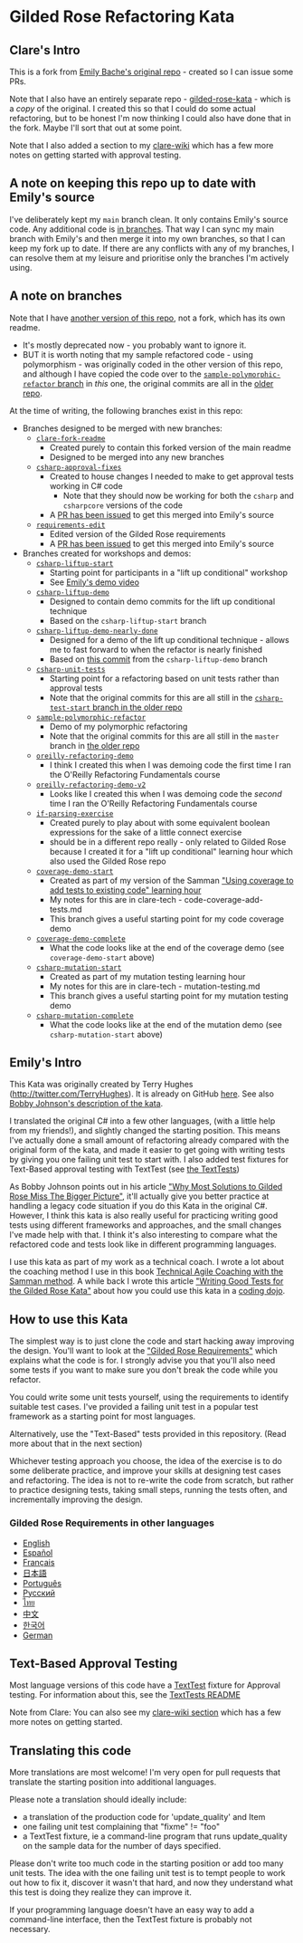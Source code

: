 # Gilded Rose Refactoring Kata

## Clare's Intro

This is a fork from [Emily Bache's original repo](https://github.com/emilybache/GildedRose-Refactoring-Kata) - created so I can issue some PRs.

Note that I also have an entirely separate repo - [gilded-rose-kata](https://github.com/claresudbery/gilded-rose-kata) - which is a *copy* of the original. I created this so that I could do some actual refactoring, but to be honest I'm now thinking I could also have done that in the fork. Maybe I'll sort that out at some point.

Note that I also added a section to my [clare-wiki](https://clare-wiki.herokuapp.com/pages/think/code-princ/Refactoring#approval-testing) which has a few more notes on getting started with approval testing.

## A note on keeping this repo up to date with Emily's source

I've deliberately kept my `main` branch clean. It only contains Emily's source code. Any additional code is [in branches](#a-note-on-branches). That way I can sync my main branch with Emily's and then merge it into my own branches, so that I can keep my fork up to date. If there are any conflicts with any of my branches, I can resolve them at my leisure and prioritise only the branches I'm actively using.

## A note on branches

Note that I have [another version of this repo](https://github.com/claresudbery/gilded-rose-kata), not a fork, which has its own readme. 
  - It's mostly deprecated now - you probably want to ignore it.
  - BUT it is worth noting that my sample refactored code - using polymorphism - was originally coded in the other version of this repo, and although I have copied the code over to the [`sample-polymorphic-refactor` branch](https://github.com/claresudbery/GildedRose-Refactoring-Kata/tree/sample-polymorphic-refactor) in *this* one, the original commits are all in the [older repo](https://github.com/claresudbery/gilded-rose-kata). 

At the time of writing, the following branches exist in this repo:

- Branches designed to be merged with new branches:
  - [`clare-fork-readme`](https://github.com/claresudbery/GildedRose-Refactoring-Kata/tree/clare-fork-readme)
    - Created purely to contain this forked version of the main readme 
    - Designed to be merged into any new branches
  - [`csharp-approval-fixes`](https://github.com/claresudbery/GildedRose-Refactoring-Kata/tree/csharp-approval-fixes)
    - Created to house changes I needed to make to get approval tests working in C# code
      - Note that they should now be working for both the `csharp` and `csharpcore` versions of the code
    - A [PR has been issued](https://github.com/emilybache/GildedRose-Refactoring-Kata/pull/402) to get this merged into Emily's source
  - [`requirements-edit`](https://github.com/claresudbery/GildedRose-Refactoring-Kata/tree/requirements-edit)
    - Edited version of the Gilded Rose requirements
    - A [PR has been issued](https://github.com/emilybache/GildedRose-Refactoring-Kata/pull/403) to get this merged into Emily's source
- Branches created for workshops and demos:
  - [`csharp-liftup-start`](https://github.com/claresudbery/GildedRose-Refactoring-Kata/tree/csharp-liftup-start)
    - Starting point for participants in a "lift up conditional" workshop
    - See [Emily's demo video](https://www.youtube.com/watch?v=OJmg9aMxPDI)
  - [`csharp-liftup-demo`](https://github.com/claresudbery/GildedRose-Refactoring-Kata/tree/csharp-liftup-demo)
    - Designed to contain demo commits for the lift up conditional technique 
    - Based on the `csharp-liftup-start` branch
  - [`csharp-liftup-demo-nearly-done`](https://github.com/claresudbery/GildedRose-Refactoring-Kata/tree/csharp-liftup-demo)
    - Designed for a demo of the lift up conditional technique - allows me to fast forward to when the refactor is nearly finished
    - Based on [this commit](https://github.com/claresudbery/GildedRose-Refactoring-Kata/commit/a3cda4722ad0306631d41e71e5b58e3e8f0e5833) from the `csharp-liftup-demo` branch
  - [`csharp-unit-tests`](https://github.com/claresudbery/GildedRose-Refactoring-Kata/tree/csharp-unit-tests)
    - Starting point for a refactoring based on unit tests rather than approval tests
    - Note that the original commits for this are all still in the [`csharp-test-start` branch in the older repo](https://github.com/claresudbery/gilded-rose-kata/tree/csharp-test-start)
  - [`sample-polymorphic-refactor`](https://github.com/claresudbery/GildedRose-Refactoring-Kata/tree/sample-polymorphic-refactor)
    - Demo of my polymorphic refactoring
    - Note that the original commits for this are all still in the `master` branch in [the older repo](https://github.com/claresudbery/gilded-rose-kata)
  - [`oreilly-refactoring-demo`](https://github.com/claresudbery/GildedRose-Refactoring-Kata/tree/oreilly-refactoring-demo)
    - I think I created this when I was demoing code the first time I ran the O'Reilly Refactoring Fundamentals course
  - [`oreilly-refactoring-demo-v2`](https://github.com/claresudbery/GildedRose-Refactoring-Kata/tree/oreilly-refactoring-demo-v2)
    - Looks like I created this when I was demoing code the *second* time I ran the O'Reilly Refactoring Fundamentals course
  - [`if-parsing-exercise`](https://github.com/claresudbery/GildedRose-Refactoring-Kata/tree/if-parsing-exercise)
    - Created purely to play about with some equivalent boolean expressions for the sake of a little connect exercise
    - should be in a different repo really - only related to Gilded Rose because I created it for a "lift up conditional" learning hour which also used the Gilded Rose repo
  - [`coverage-demo-start`](https://github.com/claresudbery/GildedRose-Refactoring-Kata/tree/coverage-demo-start)
    - Created as part of my version of the Samman ["Using coverage to add tests to existing code" learning hour](https://www.sammancoaching.org/learning_hours/legacy/verify_xml_reports.html)
    - My notes for this are in clare-tech - code-coverage-add-tests.md
    - This branch gives a useful starting point for my code coverage demo
  - [`coverage-demo-complete`](https://github.com/claresudbery/GildedRose-Refactoring-Kata/tree/coverage-demo-complete)
    - What the code looks like at the end of the coverage demo (see `coverage-demo-start` above)
  - [`csharp-mutation-start`](https://github.com/claresudbery/GildedRose-Refactoring-Kata/tree/csharp-mutation-start)
    - Created as part of my mutation testing learning hour
    - My notes for this are in clare-tech - mutation-testing.md
    - This branch gives a useful starting point for my mutation testing demo
  - [`csharp-mutation-complete`](https://github.com/claresudbery/GildedRose-Refactoring-Kata/tree/csharp-mutation-complete)
    - What the code looks like at the end of the mutation demo (see `csharp-mutation-start` above)

## Emily's Intro

This Kata was originally created by Terry Hughes (http://twitter.com/TerryHughes). It is already on GitHub [here](https://github.com/NotMyself/GildedRose). See also [Bobby Johnson's description of the kata](https://iamnotmyself.com/refactor-this-the-gilded-rose-kata/).

I translated the original C# into a few other languages, (with a little help from my friends!), and slightly changed the starting position. This means I've actually done a small amount of refactoring already compared with the original form of the kata, and made it easier to get going with writing tests by giving you one failing unit test to start with. I also added test fixtures for Text-Based approval testing with TextTest (see [the TextTests](https://github.com/emilybache/GildedRose-Refactoring-Kata/tree/master/texttests))

As Bobby Johnson points out in his article ["Why Most Solutions to Gilded Rose Miss The Bigger Picture"](https://iamnotmyself.com/why-most-solutions-to-gilded-rose-miss-the-bigger-picture/), it'll actually give you
better practice at handling a legacy code situation if you do this Kata in the original C#. However, I think this kata
is also really useful for practicing writing good tests using different frameworks and approaches, and the small changes I've made help with that. I think it's also interesting to compare what the refactored code and tests look like in different programming languages.

I use this kata as part of my work as a technical coach. I wrote a lot about the coaching method I use in this book [Technical Agile Coaching with the Samman method](https://leanpub.com/techagilecoach). A while back I wrote this article ["Writing Good Tests for the Gilded Rose Kata"](http://coding-is-like-cooking.info/2013/03/writing-good-tests-for-the-gilded-rose-kata/) about how you could use this kata in a [coding dojo](https://leanpub.com/codingdojohandbook).

## How to use this Kata

The simplest way is to just clone the code and start hacking away improving the design. You'll want to look at the ["Gilded Rose Requirements"](https://github.com/emilybache/GildedRose-Refactoring-Kata/tree/master/GildedRoseRequirements.txt) which explains what the code is for. I strongly advise you that you'll also need some tests if you want to make sure you don't break the code while you refactor.

You could write some unit tests yourself, using the requirements to identify suitable test cases. I've provided a failing unit test in a popular test framework as a starting point for most languages.

Alternatively, use the "Text-Based" tests provided in this repository. (Read more about that in the next section)

Whichever testing approach you choose, the idea of the exercise is to do some deliberate practice, and improve your skills at designing test cases and refactoring. The idea is not to re-write the code from scratch, but rather to practice designing tests, taking small steps, running the tests often, and incrementally improving the design. 

### Gilded Rose Requirements in other languages 

- [English](GildedRoseRequirements.txt)
- [Español](GildedRoseRequirements_es.md)
- [Français](GildedRoseRequirements_fr.md)
- [日本語](GildedRoseRequirements_jp.md)
- [Português](GildedRoseRequirements_pt-BR.md)
- [Русский](GildedRoseRequirements_ru.txt)
- [ไทย](GildedRoseRequirements_th.md)
- [中文](GildedRoseRequirements_zh.txt)
- [한국어](GildedRoseRequirements_kr.md)
- [German](GildedRoseRequirements_de.md)

## Text-Based Approval Testing

Most language versions of this code have a [TextTest](https://texttest.org) fixture for Approval testing. For information about this, see the [TextTests README](https://github.com/emilybache/GildedRose-Refactoring-Kata/tree/master/texttests)

Note from Clare: You can also see my [clare-wiki section](https://clare-wiki.herokuapp.com/pages/think/code-princ/Refactoring#approval-testing) which has a few more notes on getting started.

## Translating this code

More translations are most welcome! I'm very open for pull requests that translate the starting position into additional languages. 

Please note a translation should ideally include:

- a translation of the production code for 'update_quality' and Item
- one failing unit test complaining that "fixme" != "foo"
- a TextTest fixture, ie a command-line program that runs update_quality on the sample data for the number of days specified.

Please don't write too much code in the starting position or add too many unit tests. The idea with the one failing unit test is to tempt people to work out how to fix it, discover it wasn't that hard, and now they understand what this test is doing they realize they can improve it.  

If your programming language doesn't have an easy way to add a command-line interface, then the TextTest fixture is probably not necessary.

